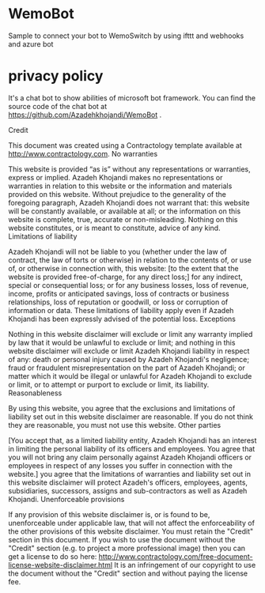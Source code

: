# WemoBot
Sample to connect your bot to WemoSwitch by using ifttt and webhooks and azure bot

# privacy policy



It's a chat bot to show abilities of microsoft bot framework. You can find the source code of the chat bot at https://github.com/Azadehkhojandi/WemoBot .

Credit

This document was created using a Contractology template available at http://www.contractology.com.
No warranties

This website is provided “as is” without any representations or warranties, express or implied. Azadeh Khojandi makes no representations or warranties in relation to this website or the information and materials provided on this website. Without prejudice to the generality of the foregoing paragraph, Azadeh Khojandi does not warrant that:  this website will be constantly available, or available at all; or  the information on this website is complete, true, accurate or non-misleading. Nothing on this website constitutes, or is meant to constitute, advice of any kind.
Limitations of liability

Azadeh Khojandi will not be liable to you (whether under the law of contract, the law of torts or otherwise) in relation to the contents of, or use of, or otherwise in connection with, this website:  [to the extent that the website is provided free-of-charge, for any direct loss;]  for any indirect, special or consequential loss; or  for any business losses, loss of revenue, income, profits or anticipated savings, loss of contracts or business relationships, loss of reputation or goodwill, or loss or corruption of information or data. These limitations of liability apply even if Azadeh Khojandi has been expressly advised of the potential loss.
Exceptions

Nothing in this website disclaimer will exclude or limit any warranty implied by law that it would be unlawful to exclude or limit; and nothing in this website disclaimer will exclude or limit Azadeh Khojandi liability in respect of any:  death or personal injury caused by Azadeh Khojandi's negligence;  fraud or fraudulent misrepresentation on the part of Azadeh Khojandi; or  matter which it would be illegal or unlawful for Azadeh Khojandi to exclude or limit, or to attempt or purport to exclude or limit, its liability.
Reasonableness

By using this website, you agree that the exclusions and limitations of liability set out in this website disclaimer are reasonable. If you do not think they are reasonable, you must not use this website.
Other parties

[You accept that, as a limited liability entity, Azadeh Khojandi has an interest in limiting the personal liability of its officers and employees. You agree that you will not bring any claim personally against Azadeh Khojandi officers or employees in respect of any losses you suffer in connection with the website.] you agree that the limitations of warranties and liability set out in this website disclaimer will protect Azadeh's officers, employees, agents, subsidiaries, successors, assigns and sub-contractors as well as Azadeh Khojandi.
Unenforceable provisions


If any provision of this website disclaimer is, or is found to be, unenforceable under applicable law, that will not affect the enforceability of the other provisions of this website disclaimer. You must retain the "Credit" section in this document. If you wish to use the document without the "Credit" section (e.g. to project a more professional image) then you can get a license to do so here: http://www.contractology.com/free-document-license-website-disclaimer.html It is an infringement of our copyright to use the document without the "Credit" section and without paying the license fee.

    

